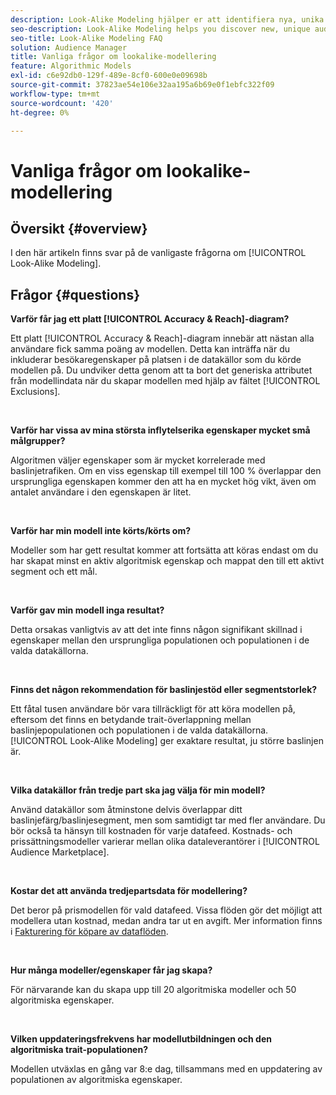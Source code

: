```yaml
---
description: Look-Alike Modeling hjälper er att identifiera nya, unika målgrupper genom automatiserad dataanalys. I den här artikeln finns svar på de vanligaste frågorna.
seo-description: Look-Alike Modeling helps you discover new, unique audiences through automated data analysis. This article provides answers to the most frequently asked questions.
seo-title: Look-Alike Modeling FAQ
solution: Audience Manager
title: Vanliga frågor om lookalike-modellering
feature: Algorithmic Models
exl-id: c6e92db0-129f-489e-8cf0-600e0e09698b
source-git-commit: 37823ae54e106e32aa195a6b69e0f1ebfc322f09
workflow-type: tm+mt
source-wordcount: '420'
ht-degree: 0%

---
```


# Vanliga frågor om lookalike-modellering

## Översikt {#overview}

I den här artikeln finns svar på de vanligaste frågorna om [!UICONTROL Look-Alike Modeling].

## Frågor {#questions}

**Varför får jag ett platt [!UICONTROL Accuracy & Reach]-diagram?**

Ett platt [!UICONTROL Accuracy & Reach]-diagram innebär att nästan alla användare fick samma poäng av modellen. Detta kan inträffa när du inkluderar besökaregenskaper på platsen i de datakällor som du körde modellen på. Du undviker detta genom att ta bort det generiska attributet från modellindata när du skapar modellen med hjälp av fältet [!UICONTROL Exclusions].

 

**Varför har vissa av mina största inflytelserika egenskaper mycket små målgrupper?**

Algoritmen väljer egenskaper som är mycket korrelerade med baslinjetrafiken. Om en viss egenskap till exempel till 100 % överlappar den ursprungliga egenskapen kommer den att ha en mycket hög vikt, även om antalet användare i den egenskapen är litet.

 

**Varför har min modell inte körts/körts om?**

Modeller som har gett resultat kommer att fortsätta att köras endast om du har skapat minst en aktiv algoritmisk egenskap och mappat den till ett aktivt segment och ett mål.

 

**Varför gav min modell inga resultat?**

Detta orsakas vanligtvis av att det inte finns någon signifikant skillnad i egenskaper mellan den ursprungliga populationen och populationen i de valda datakällorna.

 

**Finns det någon rekommendation för baslinjestöd eller segmentstorlek?**

Ett fåtal tusen användare bör vara tillräckligt för att köra modellen på, eftersom det finns en betydande trait-överlappning mellan baslinjepopulationen och populationen i de valda datakällorna. [!UICONTROL Look-Alike Modeling] ger exaktare resultat, ju större baslinjen är.

 

**Vilka datakällor från tredje part ska jag välja för min modell?**

Använd datakällor som åtminstone delvis överlappar ditt baslinjefärg/baslinjesegment, men som samtidigt tar med fler användare. Du bör också ta hänsyn till kostnaden för varje datafeed. Kostnads- och prissättningsmodeller varierar mellan olika dataleverantörer i [!UICONTROL Audience Marketplace].

 

**Kostar det att använda tredjepartsdata för modellering?**

Det beror på prismodellen för vald datafeed. Vissa flöden gör det möjligt att modellera utan kostnad, medan andra tar ut en avgift. Mer information finns i [Fakturering för köpare av dataflöden](../features/audience-marketplace/marketplace-data-buyers/marketplace-buyer-billing.md).

 

**Hur många modeller/egenskaper får jag skapa?**

För närvarande kan du skapa upp till 20 algoritmiska modeller och 50 algoritmiska egenskaper.

 

**Vilken uppdateringsfrekvens har modellutbildningen och den algoritmiska trait-populationen?**

Modellen utväxlas en gång var 8:e dag, tillsammans med en uppdatering av populationen av algoritmiska egenskaper.
